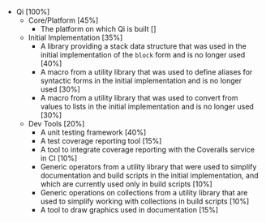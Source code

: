 * Qi [100%]
   * Core/Platform [45%]
       * The platform on which Qi is built []
   * Initial Implementation [35%]
       * A library providing a stack data structure that was used in the initial implementation of the `block` form and is no longer used [40%]
       * A macro from a utility library that was used to define aliases for syntactic forms in the initial implementation and is no longer used [30%]
       * A macro from a utility library that was used to convert from values to lists in the initial implementation and is no longer used [30%]
   * Dev Tools [20%]
       * A unit testing framework [40%]
       * A test coverage reporting tool [15%]
       * A tool to integrate coverage reporting with the Coveralls service in CI [10%]
       * Generic operators from a utility library that were used to simplify documentation and build scripts in the initial implementation, and which are currently used only in build scripts [10%]
       * Generic operations on collections from a utility library that are used to simplify working with collections in build scripts [10%]
       * A tool to draw graphics used in documentation [15%]
